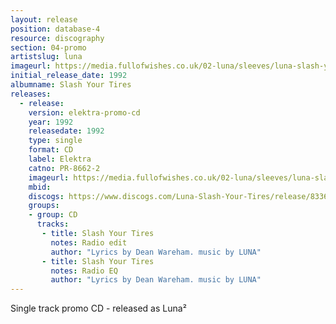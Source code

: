 ```yaml
---
layout: release
position: database-4
resource: discography
section: 04-promo
artistslug: luna
imageurl: https://media.fullofwishes.co.uk/02-luna/sleeves/luna-slash-your-tires-promo.jpg
initial_release_date: 1992
albumname: Slash Your Tires
releases:
  - release:
    version: elektra-promo-cd
    year: 1992
    releasedate: 1992
    type: single
    format: CD
    label: Elektra
    catno: PR-8662-2
    imageurl: https://media.fullofwishes.co.uk/02-luna/sleeves/luna-slash-your-tires-promo.jpg
    mbid:
    discogs: https://www.discogs.com/Luna-Slash-Your-Tires/release/833639
    groups:
    - group: CD
      tracks:
       - title: Slash Your Tires
         notes: Radio edit
         author: "Lyrics by Dean Wareham. music by LUNA"
       - title: Slash Your Tires
         notes: Radio EQ
         author: "Lyrics by Dean Wareham. music by LUNA"
---
```

Single track promo CD - released as Luna&sup2;
